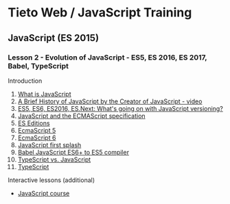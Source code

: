 # Tieto Web / JavaScript Training

## JavaScript (ES 2015)
### Lesson 2 - Evolution of JavaScript - ES5, ES 2016, ES 2017, Babel, TypeScript

Introduction

1. [What is JavaScript](https://developer.mozilla.org/en-US/docs/Learn/JavaScript/First_steps/What_is_JavaScript)
2. [A Brief History of JavaScript by the Creator of JavaScript - video](https://www.youtube.com/watch?v=3-9fnjzmXWA)
3. [ES5, ES6, ES2016, ES.Next: What's going on with JavaScript versioning?](https://benmccormick.org/2015/09/14/es5-es6-es2016-es-next-whats-going-on-with-javascript-versioning/)
4. [JavaScript and the ECMAScript specification](https://developer.mozilla.org/en-US/docs/Web/JavaScript/Guide/Introduction#JavaScript_and_the_ECMAScript_Specification)
5. [ES Editions](https://www.w3schools.com/js/js_versions.asp)
6. [EcmaScript 5](https://www.w3schools.com/js/js_es5.asp)
7. [EcmaScript 6](https://www.w3schools.com/js/js_es6.asp)
8. [JavaScript first splash](https://developer.mozilla.org/en-US/docs/Learn/JavaScript/First_steps/A_first_splash)
9. [Babel JavaScript ES6+ to ES5 compiler](https:/babeljs.io/)
10. [TypeScript vs. JavaScript](https://hackernoon.com/typescript-vs-javascript-b568bc4a4e58)
11. [TypeScript](https://www.typescriptlang.org/index.html)

Interactive lessons (additional)
- [JavaScript course](https://www.codecademy.com/learn/introduction-to-javascript)